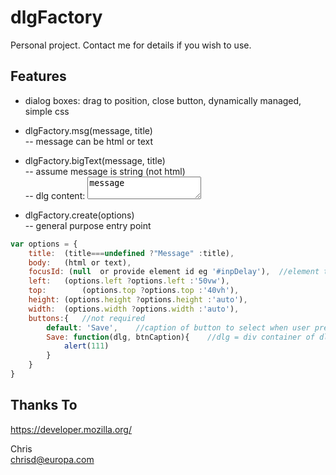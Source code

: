 # dlgFactory

Personal project.  Contact me for details if you wish to use.

## Features
- dialog boxes: drag to position, close button, dynamically managed, simple css  

- dlgFactory.msg(message, title)  
	-- message can be html or text

- dlgFactory.bigText(message, title)  
	-- assume message is string (not html)  
	-- dlg content: <textarea>message</textarea>

- dlgFactory.create(options)  
		-- general purpose entry point
```Javascript		
var options = {
	title:	(title===undefined ?"Message" :title),
	body: 	(html or text),
	focusId: (null  or provide element id eg '#inpDelay'),	//element to focus on show
	left: 	(options.left ?options.left :'50vw'),
	top:		(options.top ?options.top :'40vh'),
	height:	(options.height ?options.height :'auto'),
	width:	(options.width ?options.width :'auto'),
	buttons:{	//not required
		default: 'Save',	//caption of button to select when user presses Enter key
		Save: function(dlg, btnCaption){	//dlg = div container of dlg
			alert(111)
		}
	}
}
```			

## Thanks To
https://developer.mozilla.org/


Chris  
chrisd@europa.com
